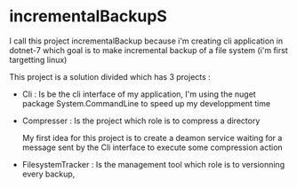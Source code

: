 # incrementalBackupS

I call this project incrementalBackup because i'm creating cli application in dotnet-7 
which goal is to make incremental backup of a file system (i'm first targetting linux) 

This project is a solution divided which has 3 projects :
- Cli : Is be the cli interface of my application, I'm using the nuget package System.CommandLine to speed up my developpment time

- Compresser : Is the project which role is to compress a directory

    My first idea for this project is to create a deamon service waiting for a message sent by the Cli interface to execute some compression action

- FilesystemTracker : Is the management tool which role is to versionning every backup,
